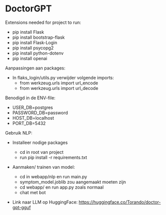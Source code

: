 # DoctorGPT

Extensions needed for project to run:

- pip install Flask
- pip install bootstrap-flask
- pip install Flask-Login
- pip install psycopg2
- pip install python-dotenv
- pip install openai

Aanpassingen aan packages:

- In flaks_login/utils.py verwijder volgende imports:
  - from werkzeug.urls import url_encode
  - from werkzeug.urls import url_decode

Benodigd in de ENV-file:

- USER_DB=postgres
- PASSWORD_DB=password
- HOST_DB=localhost
- PORT_DB=5432

Gebruik NLP:

- Installeer nodige packages

  - cd in root van project
  - run pip install -r requirements.txt

- Aanmaken/ trainen van model:
  - cd in webapp/nlp en run main.py
  - symptom_model.joblib zou aangemaakt moeten zijn
  - cd webapp/ en run app.py zoals normaal
  - chat met bot
 
- Link naar LLM op HuggingFace:
  https://huggingface.co/Torando/doctor-gpt-gguf
